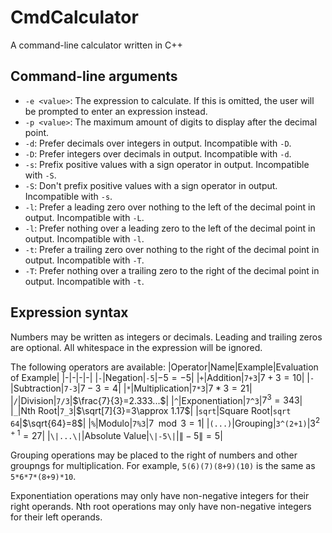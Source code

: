 # CmdCalculator
A command-line calculator written in C++

## Command-line arguments
- `-e <value>`: The expression to calculate. If this is omitted, the user will be prompted to enter an expression instead.
- `-p <value>`: The maximum amount of digits to display after the decimal point.
- `-d`: Prefer decimals over integers in output. Incompatible with `-D`.
- `-D`: Prefer integers over decimals in output. Incompatible with `-d`.
- `-s`: Prefix positive values with a sign operator in output. Incompatible with `-S`.
- `-S`: Don't prefix positive values with a sign operator in output. Incompatible with `-s`.
- `-l`: Prefer a leading zero over nothing to the left of the decimal point in output. Incompatible with `-L`.
- `-l`: Prefer nothing over a leading zero to the left of the decimal point in output. Incompatible with `-l`.
- `-t`: Prefer a trailing zero over nothing to the right of the decimal point in output. Incompatible with `-T`.
- `-T`: Prefer nothing over a trailing zero to the right of the decimal point in output. Incompatible with `-t`.


## Expression syntax
Numbers may be written as integers or decimals.
Leading and trailing zeros are optional.
All whitespace in the expression will be ignored.

The following operators are available:
|Operator|Name|Example|Evaluation of Example|
|-|-|-|-|
|`-`|Negation|`-5`|$-5=-5$|
|`+`|Addition|`7+3`|$7+3=10$|
|`-`|Subtraction|`7-3`|$7-3=4$|
|`*`|Multiplication|`7*3`|$7*3=21$|
|`/`|Division|`7/3`|$\frac{7}{3}=2.333...$|
|`^`|Exponentiation|`7^3`|$7^3=343$|
|`_`|Nth Root|`7_3`|$\sqrt[7]{3}=3\approx 1.17$|
|`sqrt`|Square Root|`sqrt 64`|$\sqrt{64}=8$|
|`%`|Modulo|`7%3`|$7\mod 3=1$|
|`(...)`|Grouping|`3^(2+1)`|$3^{2+1}=27$|
|`\|...\|`|Absolute Value|`\|-5\|`|$\|-5\|=5$|

Grouping operations may be placed to the right of numbers and other groupngs for multiplication. For example, `5(6)(7)(8+9)(10)` is the same as `5*6*7*(8+9)*10`.

Exponentiation operations may only have non-negative integers for their right operands.
Nth root operations may only have non-negative integers for their left operands.
